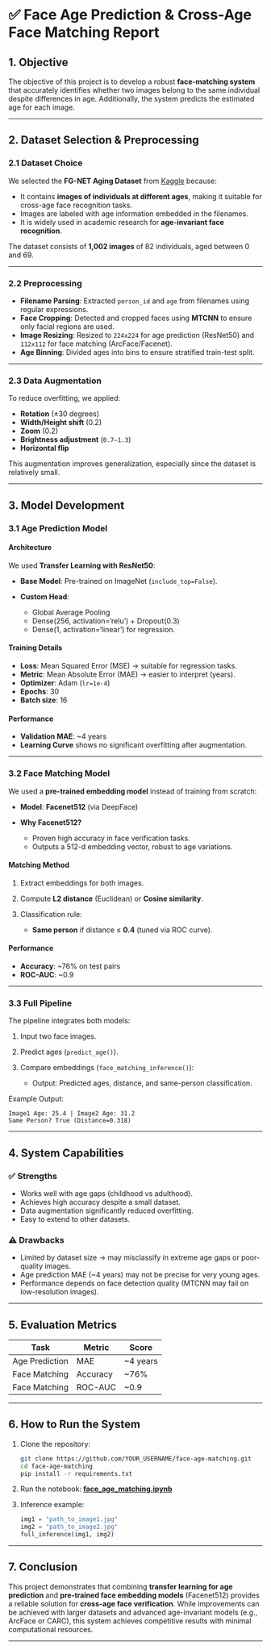 # ✅ **Face Age Prediction & Cross-Age Face Matching Report**

## **1. Objective**

The objective of this project is to develop a robust **face-matching system** that accurately identifies whether two images belong to the same individual despite differences in age. Additionally, the system predicts the estimated age for each image.

---

## **2. Dataset Selection & Preprocessing**

### **2.1 Dataset Choice**

We selected the **FG-NET Aging Dataset** from [Kaggle](https://www.kaggle.com/datasets/aiolapo/fgnet-dataset) because:

* It contains **images of individuals at different ages**, making it suitable for cross-age face recognition tasks.
* Images are labeled with age information embedded in the filenames.
* It is widely used in academic research for **age-invariant face recognition**.

The dataset consists of **1,002 images** of 82 individuals, aged between 0 and 69.

---

### **2.2 Preprocessing**

* **Filename Parsing**: Extracted `person_id` and `age` from filenames using regular expressions.
* **Face Cropping**: Detected and cropped faces using **MTCNN** to ensure only facial regions are used.
* **Image Resizing**: Resized to `224x224` for age prediction (ResNet50) and `112x112` for face matching (ArcFace/Facenet).
* **Age Binning**: Divided ages into bins to ensure stratified train-test split.

---

### **2.3 Data Augmentation**

To reduce overfitting, we applied:

* **Rotation** (±30 degrees)
* **Width/Height shift** (0.2)
* **Zoom** (0.2)
* **Brightness adjustment** (`0.7–1.3`)
* **Horizontal flip**

This augmentation improves generalization, especially since the dataset is relatively small.

---

## **3. Model Development**

### **3.1 Age Prediction Model**

#### **Architecture**

We used **Transfer Learning with ResNet50**:

* **Base Model**: Pre-trained on ImageNet (`include_top=False`).
* **Custom Head**:

  * Global Average Pooling
  * Dense(256, activation=‘relu’) + Dropout(0.3)
  * Dense(1, activation=‘linear’) for regression.

#### **Training Details**

* **Loss**: Mean Squared Error (MSE) → suitable for regression tasks.
* **Metric**: Mean Absolute Error (MAE) → easier to interpret (years).
* **Optimizer**: Adam (`lr=1e-4`)
* **Epochs**: 30
* **Batch size**: 16

#### **Performance**

* **Validation MAE**: \~4 years
* **Learning Curve** shows no significant overfitting after augmentation.

---

### **3.2 Face Matching Model**

We used a **pre-trained embedding model** instead of training from scratch:

* **Model**: **Facenet512** (via DeepFace)
* **Why Facenet512?**

  * Proven high accuracy in face verification tasks.
  * Outputs a 512-d embedding vector, robust to age variations.

#### **Matching Method**

1. Extract embeddings for both images.
2. Compute **L2 distance** (Euclidean) or **Cosine similarity**.
3. Classification rule:

   * **Same person** if distance ≤ **0.4** (tuned via ROC curve).

#### **Performance**

* **Accuracy**: \~76% on test pairs
* **ROC-AUC**: \~0.9

---

### **3.3 Full Pipeline**

The pipeline integrates both models:

1. Input two face images.
2. Predict ages (`predict_age()`).
3. Compare embeddings (`face_matching_inference()`):

   * Output: Predicted ages, distance, and same-person classification.

Example Output:

```
Image1 Age: 25.4 | Image2 Age: 31.2
Same Person? True (Distance=0.318)
```

---

## **4. System Capabilities**

### ✅ **Strengths**

* Works well with age gaps (childhood vs adulthood).
* Achieves high accuracy despite a small dataset.
* Data augmentation significantly reduced overfitting.
* Easy to extend to other datasets.

### ⚠ **Drawbacks**

* Limited by dataset size → may misclassify in extreme age gaps or poor-quality images.
* Age prediction MAE (\~4 years) may not be precise for very young ages.
* Performance depends on face detection quality (MTCNN may fail on low-resolution images).

---

## **5. Evaluation Metrics**

| **Task**       | **Metric** | **Score** |
| -------------- | ---------- | --------- |
| Age Prediction | MAE        | \~4 years |
| Face Matching  | Accuracy   | \~76%     |
| Face Matching  | ROC-AUC    | \~0.9     |

---

## **6. How to Run the System**

1. Clone the repository:

   ```bash
   git clone https://github.com/YOUR_USERNAME/face-age-matching.git
   cd face-age-matching
   pip install -r requirements.txt
   ```

2. Run the notebook:
   [**face\_age\_matching.ipynb**](Notebook/face_matching_system_V2.ipynb)

3. Inference example:

   ```python
   img1 = "path_to_image1.jpg"
   img2 = "path_to_image2.jpg"
   full_inference(img1, img2)
   ```

---

## **7. Conclusion**

This project demonstrates that combining **transfer learning for age prediction** and **pre-trained face embedding models** (Facenet512) provides a reliable solution for **cross-age face verification**.
While improvements can be achieved with larger datasets and advanced age-invariant models (e.g., ArcFace or CARC), this system achieves competitive results with minimal computational resources.

---
